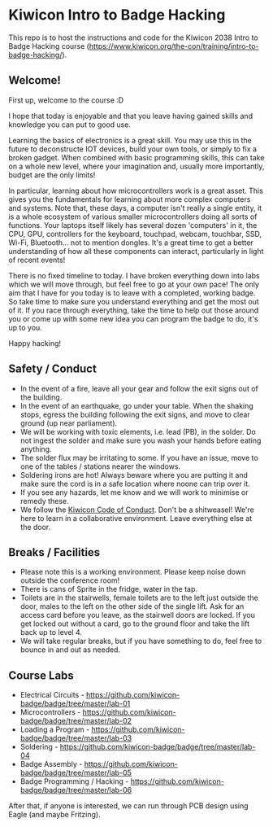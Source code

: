 # Kiwicon Intro to Badge Hacking

This repo is to host the instructions and code for the Kiwicon 2038 Intro to Badge Hacking course (https://www.kiwicon.org/the-con/training/intro-to-badge-hacking/).

## Welcome!

First up, welcome to the course :D

I hope that today is enjoyable and that you leave having gained skills and knowledge you can put to good use.

Learning the basics of electronics is a great skill. You may use this in the future to deconstructe IOT devices, build your own tools, or simply to fix a broken gadget. When combined with basic programming skills, this can take on a whole new level, where your imagination and, usually more importantly, budget are the only limits!

In particular, learning about how microcontrollers work is a great asset. This gives you the fundamentals for learning about more complex computers and systems. Note that, these days, a computer isn't really a single entity, it is a whole ecosystem of various smaller microcontrollers doing all sorts of functions. Your laptops itself likely has several dozen 'computers' in it, the CPU, GPU, controllers for the keyboard, touchpad, webcam, touchbar, SSD, Wi-Fi, Bluetooth... not to mention dongles. It's a great time to get a better understanding of how all these components can interact, particularly in light of recent events!

There is no fixed timeline to today. I have broken everything down into labs which we will move through, but feel free to go at your own pace! The only aim that I have for you today is to leave with a completed, working badge. So take time to make sure you understand everything and get the most out of it. If you race through everything, take the time to help out those around you or come up with some new idea you can program the badge to do, it's up to you.

Happy hacking!

## Safety / Conduct

+ In the event of a fire, leave all your gear and follow the exit signs out of the building.
+ In the event of an earthquake, go under your table. When the shaking stops, egress the building following the exit signs, and move to clear ground (up near parliament).
+ We will be working with toxic elements, i.e. lead (PB), in the solder. Do not ingest the solder and make sure you wash your hands before eating anything.
+ The solder flux may be irritating to some. If you have an issue, move to one of the tables / stations nearer the windows.
+ Soldering irons are hot! Always beware where you are putting it and make sure the cord is in a safe location where noone can trip over it.
+ If you see any hazards, let me know and we will work to minimise or remedy these.
+ We follow the [Kiwicon Code of Conduct](https://www.kiwicon.org/faq/#q9). Don't be a shitweasel! We're here to learn in a collaborative environment. Leave everything else at the door.

## Breaks / Facilities

+ Please note this is a working environment. Please keep noise down outside the conference room!
+ There is cans of Sprite in the fridge, water in the tap.
+ Toilets are in the stairwells, female toilets are to the left just outside the door, males to the left on the other side of the single lift. Ask for an access card before you leave, as the stairwell doors are locked. If you get locked out without a card, go to the ground floor and take the lift back up to level 4.
+ We will take regular breaks, but if you have something to do, feel free to bounce in and out as needed.

## Course Labs

+ Electrical Circuits - https://github.com/kiwicon-badge/badge/tree/master/lab-01
+ Microcontrollers - https://github.com/kiwicon-badge/badge/tree/master/lab-02
+ Loading a Program - https://github.com/kiwicon-badge/badge/tree/master/lab-03
+ Soldering - https://github.com/kiwicon-badge/badge/tree/master/lab-04
+ Badge Assembly - https://github.com/kiwicon-badge/badge/tree/master/lab-05
+ Badge Programming / Hacking - https://github.com/kiwicon-badge/badge/tree/master/lab-06

After that, if anyone is interested, we can run through PCB design using Eagle (and maybe Fritzing).
